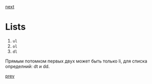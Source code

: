 <a href="09.md">next</a>

<h1>Lists</h1>
<ol>
<li>
<code>ul</code>
</li>
<li>
<code>ol</code>
</li>
<li>
<code>dl</code>
</li>
</ol

<div>
Прямым потомком первых двух может быть только li, для списка определний: dt и dd.
</div>

<a href="07.md">prev</a>